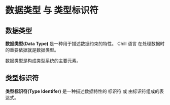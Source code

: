 # 数据类型 与 类型标识符

## 数据类型

**数据类型(Data Type)** 是一种用于描述数据约束的特性。 Chill 语言 在处理数据时的重要依据就是数据类型。

数据类型是构成类型系统的主要元素。

## 类型标识符

**类型标识符(Type Identifer)** 是一种描述数据特性的 标识符 或 由标识符组成的表达式。 
